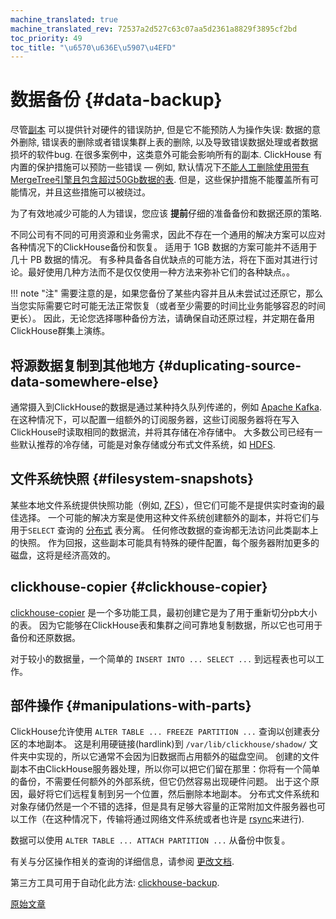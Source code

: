 ```yaml
---
machine_translated: true
machine_translated_rev: 72537a2d527c63c07aa5d2361a8829f3895cf2bd
toc_priority: 49
toc_title: "\u6570\u636E\u5907\u4EFD"
---
```


# 数据备份 {#data-backup}

尽管[副本](../engines/table-engines/mergetree-family/replication.md) 可以提供针对硬件的错误防护, 但是它不能预防人为操作失误: 数据的意外删除, 错误表的删除或者错误集群上表的删除, 以及导致错误数据处理或者数据损坏的软件bug. 在很多案例中，这类意外可能会影响所有的副本. ClickHouse 有内置的保护措施可以预防一些错误 — 例如, 默认情况下[不能人工删除使用带有MergeTree引擎且包含超过50Gb数据的表](server-configuration-parameters/settings.md#max-table-size-to-drop). 但是，这些保护措施不能覆盖所有可能情况，并且这些措施可以被绕过。

为了有效地减少可能的人为错误，您应该 **提前**仔细的准备备份和数据还原的策略.

不同公司有不同的可用资源和业务需求，因此不存在一个通用的解决方案可以应对各种情况下的ClickHouse备份和恢复。 适用于 1GB 数据的方案可能并不适用于几十 PB 数据的情况。 有多种具备各自优缺点的可能方法，将在下面对其进行讨论。最好使用几种方法而不是仅仅使用一种方法来弥补它们的各种缺点。。

!!! note "注"
    需要注意的是，如果您备份了某些内容并且从未尝试过还原它，那么当您实际需要它时可能无法正常恢复（或者至少需要的时间比业务能够容忍的时间更长）。 因此，无论您选择哪种备份方法，请确保自动还原过程，并定期在备用ClickHouse群集上演练。

## 将源数据复制到其他地方 {#duplicating-source-data-somewhere-else}

通常摄入到ClickHouse的数据是通过某种持久队列传递的，例如 [Apache Kafka](https://kafka.apache.org). 在这种情况下，可以配置一组额外的订阅服务器，这些订阅服务器将在写入ClickHouse时读取相同的数据流，并将其存储在冷存储中。 大多数公司已经有一些默认推荐的冷存储，可能是对象存储或分布式文件系统，如 [HDFS](https://hadoop.apache.org/docs/stable/hadoop-project-dist/hadoop-hdfs/HdfsDesign.html).

## 文件系统快照 {#filesystem-snapshots}

某些本地文件系统提供快照功能（例如, [ZFS](https://en.wikipedia.org/wiki/ZFS)），但它们可能不是提供实时查询的最佳选择。 一个可能的解决方案是使用这种文件系统创建额外的副本，并将它们与用于`SELECT` 查询的 [分布式](../engines/table-engines/special/distributed.md) 表分离。 任何修改数据的查询都无法访问此类副本上的快照。 作为回报，这些副本可能具有特殊的硬件配置，每个服务器附加更多的磁盘，这将是经济高效的。

## clickhouse-copier {#clickhouse-copier}

[clickhouse-copier](utilities/clickhouse-copier.md) 是一个多功能工具，最初创建它是为了用于重新切分pb大小的表。 因为它能够在ClickHouse表和集群之间可靠地复制数据，所以它也可用于备份和还原数据。

对于较小的数据量，一个简单的 `INSERT INTO ... SELECT ...` 到远程表也可以工作。

## 部件操作 {#manipulations-with-parts}

ClickHouse允许使用 `ALTER TABLE ... FREEZE PARTITION ...` 查询以创建表分区的本地副本。 这是利用硬链接(hardlink)到 `/var/lib/clickhouse/shadow/` 文件夹中实现的，所以它通常不会因为旧数据而占用额外的磁盘空间。 创建的文件副本不由ClickHouse服务器处理，所以你可以把它们留在那里：你将有一个简单的备份，不需要任何额外的外部系统，但它仍然容易出现硬件问题。 出于这个原因，最好将它们远程复制到另一个位置，然后删除本地副本。 分布式文件系统和对象存储仍然是一个不错的选择，但是具有足够大容量的正常附加文件服务器也可以工作（在这种情况下，传输将通过网络文件系统或者也许是 [rsync](https://en.wikipedia.org/wiki/Rsync)来进行).

数据可以使用 `ALTER TABLE ... ATTACH PARTITION ...` 从备份中恢复。

有关与分区操作相关的查询的详细信息，请参阅 [更改文档](../sql-reference/statements/alter.md#alter_manipulations-with-partitions).

第三方工具可用于自动化此方法: [clickhouse-backup](https://github.com/AlexAkulov/clickhouse-backup).

[原始文章](https://clickhouse.tech/docs/en/operations/backup/) <!--hide-->
